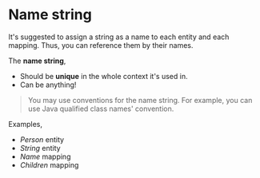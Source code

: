 # Name string

It's suggested to assign a string as a name to each entity and each mapping. Thus, you can reference them by their names.

The **name string**,

- Should be **unique** in the whole context it's used in.
- Can be anything!

> You may use conventions for the name string. For example, you can use Java qualified class names' convention.

Examples,

- *Person* entity
- *String* entity
- *Name* mapping
- *Children* mapping

